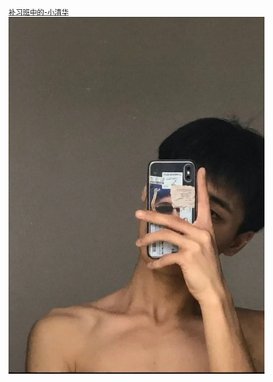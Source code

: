 <html>
 <head>
  <title> 小清华补习班 </title>
  <meta name="generator" content="editplus" />
  <meta name="author" content="" />
  <meta name="keywords" content="" />
  <meta name="description" content="" />
    <script type="application/javascript"/>
   alert("欢迎来到sn小清华补习班官方网站")
</script>
   <style spry:test="css">
    
.one a
{font-size:25px;
background-color:#000;
color:#FFF;
float:left;}
    
.one a:hover
{font-size:26px;
color:#F93;}
    
    
  </style>
 </head>

<body>
   <div class="one"><a href="#">补习班中的-小清华</a></div>
  <img src="8.jpg"/>
</body>
</html>

